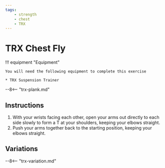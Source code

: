 ```yaml
---
tags:
    - strength
    - chest
    - TRX
---
```


#  TRX Chest Fly

!!! equipment "Equipment"

    You will need the following equipment to complete this exercise
    
    * TRX Suspension Trainer

--8<-- "trx-plank.md"

## Instructions

1. With your wrists facing each other, open your arms out directly to each side slowly to form a T at your shoulders, keeping your elbows straight.
2. Push your arms together back to the starting position, keeping your elbows straight.

## Variations

--8<-- "trx-variation.md"